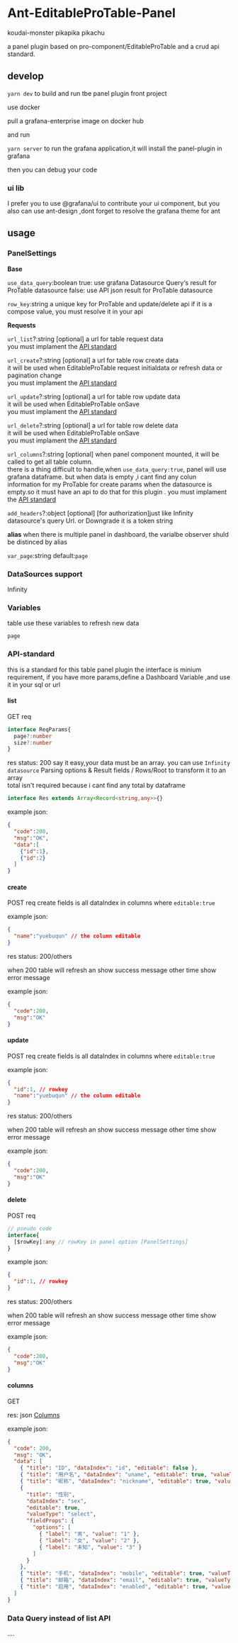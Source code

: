 <!-- This README file is going to be the one displayed on the Grafana.com website for your plugin. Uncomment and replace the content here before publishing.

Remove any remaining comments before publishing as these may be displayed on Grafana.com -->

# Ant-EditableProTable-Panel

koudai-monster pikapika pikachu

a panel plugin based on pro-component/EditableProTable and a crud api standard.

## develop

```yarn dev``` to build and run tbe panel plugin front project

use docker

pull a grafana-enterprise image on docker hub

and run

```yarn server``` to run the grafana application,it will install the panel-plugin in grafana

then you can debug your code

### ui lib

I prefer you to use @grafana/ui to contribute your ui component, but you also can use ant-design ,dont forget to resolve the grafana theme for ant

## usage

### PanelSettings

**Base**

```use_data_query```:boolean
true: use grafana Datasource Query‘s result for ProTable datasource
false: use API json result for ProTable datasource

```row_key```:string
a unique key for ProTable and update/delete api
if it is a compose value, you must resolve it in your api

**Requests**

```url_list```?:string [optional]
a url for table request data  
you must implament the [API standard](#api-standard)

```url_create```?:string [optional]
a url for table row create data  
it will be used when EditableProTable request initialdata or refresh data or pagination change  
you must implament the [API standard](#api-standard)

```url_update```?:string [optional]
a url for table row update data  
it will be used when EditableProTable onSave  
you must implament the [API standard](#api-standard)

```url_delete```?:string [optional]
a url for table row delete data  
it will be used when EditableProTable onSave  
you must implament the [API standard](#api-standard)

```url_columns```?:string [optional]
when panel component mounted, it will be called to get all table column.  
there is a thing difficult to handle,when ```use_data_query:true```, panel will use grafana dataframe. but when data is empty ,i cant find any colun information for my ProTable for create params when the datasource is empty.so it must have an api to do that for this plugin .
you must implament the [API standard](#api-standard)

```add_headers```?:object [optional]
[for authorization]just like Infinity datasource's query Url. or Downgrade it is a token string

**alias**
when there is multiple panel in dashboard, the varialbe observer shuld be distinced by alias

```var_page```:string default:```page```

### DataSources support

Infinity

### Variables

table use these variables to refresh new data

```page```

### API-standard

this is a standard for this table panel plugin
the interface is minium requirement, if you have more params,define a Dashboard Variable ,and use it in your sql or url

#### list

GET
req

```ts
interface ReqParams{
  page?:number
  size?:number
}
```

res
status: 200
say it easy,your data must be an array.
you can use ```Infinity datasource```  Parsing options & Result fields / Rows/Root  to transform it to an array  
total isn't required because i cant find any total by dataframe

```ts
interface Res extends Array<Record<string,any>>{}
```

example json:

```json
{
  "code":200,
  "msg":"OK",
  "data":[
    {"id":1},
    {"id":2}
  ]
}
```

#### create

POST
req
create fields is all dataIndex in columns where ```editable:true```

example json:

```json
{
  "name":"yuebuqun" // the column editable
}
```

res
status: 200/others

when 200 table will refresh an show success message
other time show error message

example json: 

```json
{
  "code":200,
  "msg":"OK"
}
```

#### update

POST
req
create fields is all dataIndex in columns where ```editable:true```

example json:

```json
{
  "id":1, // rowkey
  "name":"yuebuqun" // the column editable
}
```

res
status: 200/others

when 200 table will refresh an show success message
other time show error message

example json:

```json
{
  "code":200,
  "msg":"OK"
}
```

#### delete

POST
req

``` ts
// pseudo code
interface{
  [$rowKey]:any // rowKey in panel option [PanelSettings]
}
```

example json:

```json
{
  "id":1, // rowkey
}
```

res
status: 200/others

when 200 table will refresh an show success message
other time show error message

example json: 

```json
{
  "code":200,
  "msg":"OK"
}
```

#### columns

GET

res: json
[Columns](https://procomponents.ant.design/components/table#columns-%E5%88%97%E5%AE%9A%E4%B9%89)

example json: 

```json
{
  "code": 200,
  "msg": "OK",
  "data": [
    { "title": "ID", "dataIndex": "id", "editable": false },
    { "title": "用户名", "dataIndex": "uname", "editable": true, "valueType": "text" },
    { "title": "昵称", "dataIndex": "nickname", "editable": true, "valueType": "text" },
    {
      "title": "性别",
      "dataIndex": "sex",
      "editable": true,
      "valueType": "select",
      "fieldProps": {
        "options": [
          { "label": "男", "value": "1" },
          { "label": "女", "value": "2" },
          { "label": "未知", "value": "3" }
        ]
      }
    },
    { "title": "手机", "dataIndex": "mobile", "editable": true, "valueType": "text" },
    { "title": "邮箱", "dataIndex": "email", "editable": true, "valueType": "text" },
    { "title": "启用", "dataIndex": "enabled", "editable": true, "valueType": "switch" }
  ]
}

```

### Data Query instead of list API

....

